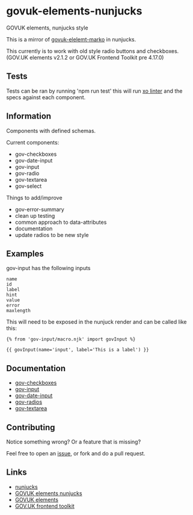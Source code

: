 # govuk-elements-nunjucks

GOVUK elements, nunjucks style

This is a mirror of [govuk-elelemt-marko](https://github.com/gunjam/govuk-elements-marko) in nunjucks.

This currently is to work with old style radio buttons and checkboxes. (GOV.UK elements v2.1.2 or  GOV.UK Frontend Toolkit pre 4.17.0)

## Tests

Tests can be ran by running 'npm run test' this will run [xo linter](https://github.com/sindresorhus/xo) and the specs against each component.

## Information

Components with defined schemas.

Current components:

- gov-checkboxes
- gov-date-input
- gov-input
- gov-radio
- gov-textarea
- gov-select

Things to add/improve

- gov-error-summary
- clean up testing
- common approach to data-attributes
- documentation
- update radios to be new style

## Examples

gov-input has the following inputs

```
name
id
label
hint
value
error
maxlength
```

This will need to be exposed in the nunjuck render and can be called like this:

```
{% from 'gov-input/macro.njk' import govInput %}

{{ govInput(name='input', label='This is a label') }}
```

## Documentation

- [gov-checkboxes](./components/gov-checkboxes/README.md)
- [gov-input](./components/gov-input/README.md)
- [gov-date-input](./components/gov-date-input/README.md)
- [gov-radios](./components/gov-radios/README.md)
- [gov-textarea](./components/gov-textarea/README.md)

## Contributing

Notice something wrong? Or a feature that is missing?

Feel free to open an [issue](https://github.com/htmlandbacon/govuk-elements-nunjucks), or fork and do a pull request.

## Links

- [nunjucks](https://mozilla.github.io/nunjucks/)
- [GOVUK elements nunjucks](https://github.com/htmlandbacon/govuk-elements-nunjucks)
- [GOVUK elements](https://github.com/alphagov/govuk_elements)
- [GOV.UK frontend toolkit](https://github.com/alphagov/govuk_frontend_toolkit)